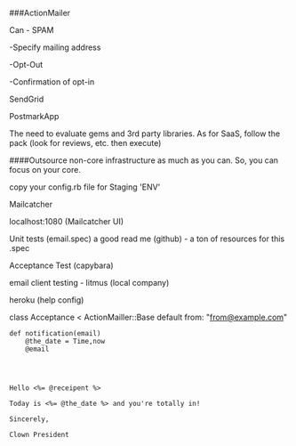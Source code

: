 ###ActionMailer

Can - SPAM

-Specify mailing address

-Opt-Out

-Confirmation of opt-in


SendGrid 

PostmarkApp

The need to evaluate gems and 3rd party libraries.  As for SaaS, follow the pack (look for reviews, etc. then execute)

####Outsource non-core infrastructure as much as you can.  So, you can focus on your core. 



copy your config.rb file for Staging 'ENV'

Mailcatcher 

localhost:1080 (Mailcatcher UI)

Unit tests (email.spec) a good read me (github) - a ton of resources for this .spec

Acceptance Test (capybara)

email client testing - litmus (local company)

heroku (help config)


class Acceptance < ActionMailler::Base
    default from: "from@example.com"
    
    def notification(email)
        @the_date = Time,now
        @email
    
    
    
    
    Hello <%= @receipent %>

    Today is <%= @the_date %> and you're totally in! 

    Sincerely,

    Clown President
 